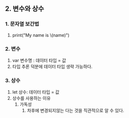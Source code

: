 ## 2. 변수와 상수
### 1. 문자열 보간법
1. print("My name is \\(name)")

### 2. 변수
1. var 변수명 : 데이터 타입 = 값
2. 타입 추론 덕분에 데이터 타입 생략 가능하다.

### 3. 상수
1. let 상수: 데이터 타입 = 값
2. 상수를 사용하는 이유
    1. 가독성
        1. 차후에 변경되지않는 다는 것을 직관적으로 알 수 있다.
        